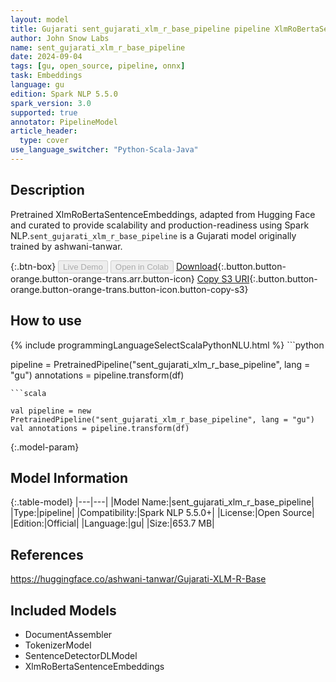 ```yaml
---
layout: model
title: Gujarati sent_gujarati_xlm_r_base_pipeline pipeline XlmRoBertaSentenceEmbeddings from ashwani-tanwar
author: John Snow Labs
name: sent_gujarati_xlm_r_base_pipeline
date: 2024-09-04
tags: [gu, open_source, pipeline, onnx]
task: Embeddings
language: gu
edition: Spark NLP 5.5.0
spark_version: 3.0
supported: true
annotator: PipelineModel
article_header:
  type: cover
use_language_switcher: "Python-Scala-Java"
---
```


## Description

Pretrained XlmRoBertaSentenceEmbeddings, adapted from Hugging Face and curated to provide scalability and production-readiness using Spark NLP.`sent_gujarati_xlm_r_base_pipeline` is a Gujarati model originally trained by ashwani-tanwar.

{:.btn-box}
<button class="button button-orange" disabled>Live Demo</button>
<button class="button button-orange" disabled>Open in Colab</button>
[Download](https://s3.amazonaws.com/auxdata.johnsnowlabs.com/public/models/sent_gujarati_xlm_r_base_pipeline_gu_5.5.0_3.0_1725419984495.zip){:.button.button-orange.button-orange-trans.arr.button-icon}
[Copy S3 URI](s3://auxdata.johnsnowlabs.com/public/models/sent_gujarati_xlm_r_base_pipeline_gu_5.5.0_3.0_1725419984495.zip){:.button.button-orange.button-orange-trans.button-icon.button-copy-s3}

## How to use



<div class="tabs-box" markdown="1">
{% include programmingLanguageSelectScalaPythonNLU.html %}
```python

pipeline = PretrainedPipeline("sent_gujarati_xlm_r_base_pipeline", lang = "gu")
annotations =  pipeline.transform(df)   

```
```scala

val pipeline = new PretrainedPipeline("sent_gujarati_xlm_r_base_pipeline", lang = "gu")
val annotations = pipeline.transform(df)

```
</div>

{:.model-param}
## Model Information

{:.table-model}
|---|---|
|Model Name:|sent_gujarati_xlm_r_base_pipeline|
|Type:|pipeline|
|Compatibility:|Spark NLP 5.5.0+|
|License:|Open Source|
|Edition:|Official|
|Language:|gu|
|Size:|653.7 MB|

## References

https://huggingface.co/ashwani-tanwar/Gujarati-XLM-R-Base

## Included Models

- DocumentAssembler
- TokenizerModel
- SentenceDetectorDLModel
- XlmRoBertaSentenceEmbeddings